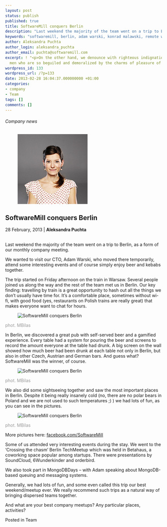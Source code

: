 ```yaml
---
layout: post
status: publish
published: true
title: SoftwareMill conquers Berlin
description: "Last weekend the majority of the team went on a trip to Berlin, as a form of our monthly company meeting."
keywords: "softwaremill, berlin, adam warski, konrad malawski, remote work, dispersed teams"
author: Aleksandra Puchta
author_login: aleksandra_puchta
author_email: puchta@softwaremill.com
excerpt: ! "<p>On the other hand, we denounce with righteous indignation and dislike
  men who are so beguiled and demoralized by the charms of pleasure of the moment...</p>\r\n<p>"
wordpress_id: 133
wordpress_url: /?p=133
date: 2013-02-28 16:04:37.000000000 +01:00
categories:
- company
- Team
tags: []
comments: []
---
```

<h6>Company news</h6>
<div class="post-header clearfix">
<figure><div class="image"><img src="/img/members/puchta.jpg" alt="Aleksandra Puchta"></div></figure><div class="title">
<h2 class="font-dark-blue font-normal">SoftwareMill conquers Berlin</h2>28 February, 2013 | <b>Aleksandra Puchta</b><br><br>
</div>
</div>
<div class="post-rows">
<div class="text">
<p>Last weekend the majority of the team went on a trip to Berlin, as a form of our monthly company meeting.</p>
<p>We wanted to visit our CTO, Adam Warski, who moved there temporarily, attend some interesting events and of course simply enjoy beer and kebabs together.</p>
<p>The trip started on Friday afternoon on the train in Warsaw. Several people joined us along the way and the rest of the team met us in Berlin. Our key finding: travelling by train is a great opportunity to hash out all the things we don’t usually have time for. It’s a comfortable place, sometimes without wi-fi, with good food (yes, restaurants on Polish trains are really great) that makes everyone want to chat for hours.</p>
</div>
<figure><img src="https://softwaremill.com/img/uploads/2013/04/sml01.jpg" alt="SoftwareMill conquers Berlin"></figure><div class="text">
<p><span style="color: #999999;">phot. MBilas</span></p>
<p>In Berlin, we discovered a great pub with self-served beer and a gamified experience. Every table had a system for pouring the beer and screens to record the amount everyone at the table had drunk. A big screen on the wall showed how much beer had been drunk at each table not only in Berlin, but also in other Czech, Austrian and German bars. And guess what? SoftwareMill was the winner, of course.</p>
</div>
<figure><img src="https://softwaremill.com/img/uploads/2013/04/sml02.jpg" alt="SoftwareMill conquers Berlin"></figure><div class="text">
<p><span style="color: #999999;">phot. MBilas</span></p>
<p>We also did some sightseeing together and saw the most important places in Berlin. Despite it being really insanely cold (no, there are no polar bears in Poland and we are not used to such temperatures ;) ) we had lots of fun, as you can see in the pictures.</p>
</div>
<figure><img src="https://softwaremill.com/img/uploads/2013/04/sml03.jpg" alt="SoftwareMill conquers Berlin"></figure><div class="text">
<p><span style="color: #999999;">phot. MBilas</span></p>
<p>More pictures here: <a href="http://facebook.com/SoftwareMill">facebook.com/SoftwareMill</a></p>
<p>Some of us attended very interesting events during the stay. We went to the ‘Crossing the chasm’ Berlin TechMeetup which was held in Betahaus, a coworking space popular among startups. There were presentations by SoundCloud, 6Wunderkinder and orderbird.</p>
<p>We also took part in MongoDBDays – with Adam speaking about MongoDB-based queuing and messaging systems.</p>
<p>Generally, we had lots of fun, and some even called this trip our best weekend/meetup ever. We really recommend such trips as a natural way of bringing dispersed teams together.</p>
<p>And what are your best company meetups? Any particular places, activities?</p>
</div>
</div>
<div class="post-footer">Posted in Team</div>
